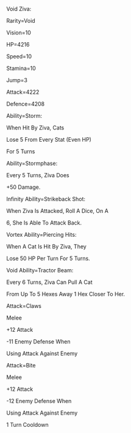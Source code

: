 Void Ziva:

Rarity=Void

Vision=10

HP=4216

Speed=10

Stamina=10

Jump=3

Attack=4222

Defence=4208

Ability=Storm:

When Hit By Ziva, Cats

Lose 5 From Every Stat (Even HP)

For 5 Turns

Ability=Stormphase:

Every 5 Turns, Ziva Does

+50 Damage.

Infinity Ability=Strikeback Shot:

When Ziva Is Attacked, Roll A Dice, On A

6, She Is Able To Attack Back.

Vortex Ability=Piercing Hits:

When A Cat Is Hit By Ziva, They

Lose 50 HP Per Turn For 5 Turns.

Void Ability=Tractor Beam:

Every 6 Turns, Ziva Can Pull A Cat

From Up To 5 Hexes Away 1 Hex Closer To Her.

Attack=Claws

Melee

+12 Attack

-11 Enemy Defense When

Using Attack Against Enemy

Attack=Bite

Melee

+12 Attack

-12 Enemy Defense When

Using Attack Against Enemy

1 Turn Cooldown
